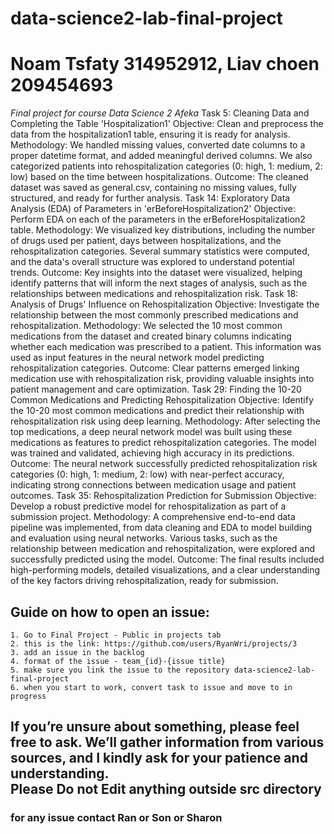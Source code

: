 # data-science2-lab-final-project
# Noam Tsfaty 314952912, Liav choen 209454693
_Final project for course Data Science 2 Afeka_
Task 5: Cleaning Data and Completing the Table 'Hospitalization1'
Objective: Clean and preprocess the data from the hospitalization1 table, ensuring it is ready for analysis.
Methodology: We handled missing values, converted date columns to a proper datetime format, and added meaningful derived columns. We also categorized patients into rehospitalization categories (0: high, 1: medium, 2: low) based on the time between hospitalizations.
Outcome: The cleaned dataset was saved as general.csv, containing no missing values, fully structured, and ready for further analysis.
Task 14: Exploratory Data Analysis (EDA) of Parameters in 'erBeforeHospitalization2'
Objective: Perform EDA on each of the parameters in the erBeforeHospitalization2 table.
Methodology: We visualized key distributions, including the number of drugs used per patient, days between hospitalizations, and the rehospitalization categories. Several summary statistics were computed, and the data's overall structure was explored to understand potential trends.
Outcome: Key insights into the dataset were visualized, helping identify patterns that will inform the next stages of analysis, such as the relationships between medications and rehospitalization risk.
Task 18: Analysis of Drugs' Influence on Rehospitalization
Objective: Investigate the relationship between the most commonly prescribed medications and rehospitalization.
Methodology: We selected the 10 most common medications from the dataset and created binary columns indicating whether each medication was prescribed to a patient. This information was used as input features in the neural network model predicting rehospitalization categories.
Outcome: Clear patterns emerged linking medication use with rehospitalization risk, providing valuable insights into patient management and care optimization.
Task 29: Finding the 10-20 Common Medications and Predicting Rehospitalization
Objective: Identify the 10-20 most common medications and predict their relationship with rehospitalization risk using deep learning.
Methodology: After selecting the top medications, a deep neural network model was built using these medications as features to predict rehospitalization categories. The model was trained and validated, achieving high accuracy in its predictions.
Outcome: The neural network successfully predicted rehospitalization risk categories (0: high, 1: medium, 2: low) with near-perfect accuracy, indicating strong connections between medication usage and patient outcomes.
Task 35: Rehospitalization Prediction for Submission
Objective: Develop a robust predictive model for rehospitalization as part of a submission project.
Methodology: A comprehensive end-to-end data pipeline was implemented, from data cleaning and EDA to model building and evaluation using neural networks. Various tasks, such as the relationship between medication and rehospitalization, were explored and successfully predicted using the model.
Outcome: The final results included high-performing models, detailed visualizations, and a clear understanding of the key factors driving rehospitalization, ready for submission.

## Guide on how to open an issue:

    1. Go to Final Project - Public in projects tab
    2. this is the link: https://github.com/users/RyanWri/projects/3
    3. add an issue in the backlog
    4. format of the issue - team_{id}-{issue title}
    5. make sure you link the issue to the repository data-science2-lab-final-project
    6. when you start to work, convert task to issue and move to in progress

## **If you’re unsure about something, please feel free to ask. We’ll gather information from various sources, and I kindly ask for your patience and understanding.<br/>Please Do not Edit anything outside src directory**

### **for any issue contact Ran or Son or Sharon**
